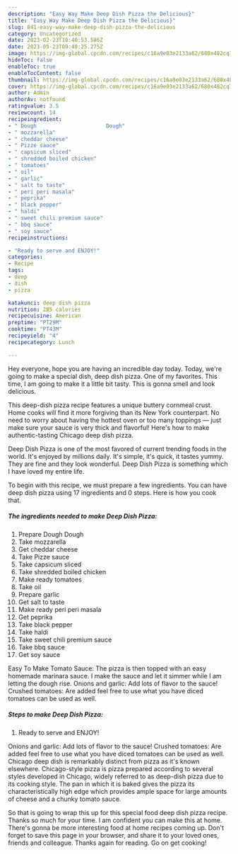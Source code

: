 ```yaml
---
description: "Easy Way Make Deep Dish Pizza the Delicious}"
title: "Easy Way Make Deep Dish Pizza the Delicious}"
slug: 841-easy-way-make-deep-dish-pizza-the-delicious
category: Uncategorized
date: 2023-02-23T10:40:53.586Z
date: 2023-05-23T09:48:25.275Z
image: https://img-global.cpcdn.com/recipes/c16a9e03e2133a62/680x482cq70/deep-dish-pizza-recipe-main-photo.jpg
hideToc: false
enableToc: true
enableTocContent: false
thumbnail: https://img-global.cpcdn.com/recipes/c16a9e03e2133a62/680x482cq70/deep-dish-pizza-recipe-main-photo.jpg
cover: https://img-global.cpcdn.com/recipes/c16a9e03e2133a62/680x482cq70/deep-dish-pizza-recipe-main-photo.jpg
author: Admin
authorAv: notfound
ratingvalue: 3.5
reviewcount: 14
recipeingredient:
- " Dough                      Dough"
- " mozzarella"
- " cheddar cheese"
- " Pizze sauce"
- " capsicum sliced"
- " shredded boiled chicken"
- " tomatoes"
- " oil"
- " garlic"
- " salt to taste"
- " peri peri masala"
- " peprika"
- " black pepper"
- " haldi"
- " sweet chili premium sauce"
- " bbq sauce"
- " soy sauce"
recipeinstructions:

- "Ready to serve and ENJOY!"
categories:
- Recipe
tags:
- deep
- dish
- pizza

katakunci: deep dish pizza 
nutrition: 285 calories
recipecuisine: American
preptime: "PT29M"
cooktime: "PT43M"
recipeyield: "4"
recipecategory: Lunch

---
```



Hey everyone, hope you are having an incredible day today. Today, we're going to make a special dish, deep dish pizza. One of my favorites. This time, I am going to make it a little bit tasty. This is gonna smell and look delicious.

This deep-dish pizza recipe features a unique buttery cornmeal crust. Home cooks will find it more forgiving than its New York counterpart. No need to worry about having the hottest oven or too many toppings — just make sure your sauce is very thick and flavorful! Here&#39;s how to make authentic-tasting Chicago deep dish pizza.

Deep Dish Pizza is one of the most favored of current trending foods in the world. It's enjoyed by millions daily. It's simple, it's quick, it tastes yummy. They are fine and they look wonderful. Deep Dish Pizza is something which I have loved my entire life.


To begin with this recipe, we must prepare a few ingredients. You can have deep dish pizza using 17 ingredients and 0 steps. Here is how you cook that.

<!--inarticleads1-->

##### The ingredients needed to make Deep Dish Pizza:

1. Prepare  Dough                      Dough
1. Take  mozzarella
1. Get  cheddar cheese
1. Take  Pizze sauce
1. Take  capsicum sliced
1. Take  shredded boiled chicken
1. Make ready  tomatoes
1. Take  oil
1. Prepare  garlic
1. Get  salt to taste
1. Make ready  peri peri masala
1. Get  peprika
1. Take  black pepper
1. Take  haldi
1. Take  sweet chili premium sauce
1. Take  bbq sauce
1. Get  soy sauce


Easy To Make Tomato Sauce: The pizza is then topped with an easy homemade marinara sauce. I make the sauce and let it simmer while I am letting the dough rise. Onions and garlic: Add lots of flavor to the sauce! Crushed tomatoes: Are added feel free to use what you have diced tomatoes can be used as well. 

<!--inarticleads2-->

##### Steps to make Deep Dish Pizza:


1. Ready to serve and ENJOY!

Onions and garlic: Add lots of flavor to the sauce! Crushed tomatoes: Are added feel free to use what you have diced tomatoes can be used as well. Chicago deep dish is remarkably distinct from pizza as it&#39;s known elsewhere. Chicago-style pizza is pizza prepared according to several styles developed in Chicago, widely referred to as deep-dish pizza due to its cooking style. The pan in which it is baked gives the pizza its characteristically high edge which provides ample space for large amounts of cheese and a chunky tomato sauce. 

So that is going to wrap this up for this special food deep dish pizza recipe. Thanks so much for your time. I am confident you can make this at home. There's gonna be more interesting food at home recipes coming up. Don't forget to save this page in your browser, and share it to your loved ones, friends and colleague. Thanks again for reading. Go on get cooking!
